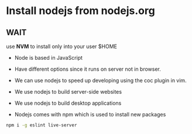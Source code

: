 # Install nodejs from nodejs.org

## WAIT

use **NVM** to install only into your user $HOME 


- Node is based in JavaScript

- Have different options since it runs on server not in browser.

- We can use nodejs to speed up developing using the coc plugin in vim. 

- We use nodejs to build server-side websites

- We use nodejs to build desktop applications

- Nodejs comes with npm which is used to install new packages

```sh
npm i -g eslint live-server
```


